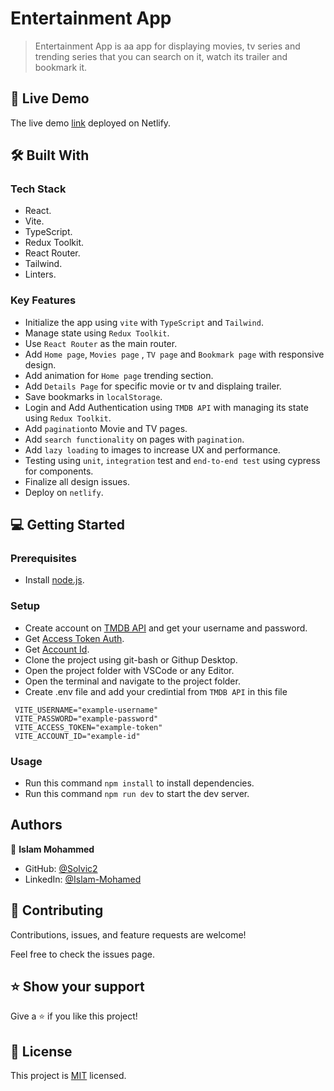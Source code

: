 
# Entertainment App

> Entertainment App is aa app for displaying movies, tv series and trending series that you can search on it, watch its trailer and bookmark it.


## 🚀 Live Demo

The live demo [link](https://663a5600a812060007ec6ca6--entertainmentfeapp.netlify.app/) deployed on Netlify.


## 🛠 Built With

### Tech Stack

- React.
- Vite.
- TypeScript.
- Redux Toolkit.
- React Router.
- Tailwind.
- Linters.


### Key Features
- Initialize the app using `vite` with `TypeScript` and `Tailwind`.
- Manage state using `Redux Toolkit`.
- Use `React Router` as the main router.
- Add `Home page`, `Movies page` , `TV page` and `Bookmark page` with responsive design.
- Add animation for `Home page` trending section.
- Add `Details Page` for specific movie or tv and displaing trailer.
- Save bookmarks in `localStorage`.
- Login and Add Authentication using `TMDB API` with managing its state using `Redux Toolkit`.
- Add `pagination`to Movie and TV pages.
- Add `search functionality` on pages with `pagination`.
- Add `lazy loading` to images to increase UX and performance.
- Testing using `unit`, `integration` test and `end-to-end test` using cypress for components.
- Finalize all design issues.
- Deploy on `netlify`.

## 💻 Getting Started

### Prerequisites

- Install [node.js](https://nodejs.org/en/).
  
### Setup

- Create account on [TMDB API](https://developer.themoviedb.org/docs/getting-started) and get your username and password.
- Get [Access Token Auth](https://developer.themoviedb.org/reference/intro/authentication).
- Get [Account Id](https://developer.themoviedb.org/reference/account-details).
- Clone the project using git-bash or Githup Desktop.
- Open the project folder with VSCode or any Editor.
- Open the terminal and navigate to the project folder.
- Create .env file and add your credintial from `TMDB API` in this file
 ```
  VITE_USERNAME="example-username"
  VITE_PASSWORD="example-password"
  VITE_ACCESS_TOKEN="example-token"
  VITE_ACCOUNT_ID="example-id"

  ```
  
### Usage

- Run this command `npm install` to install dependencies.
- Run this command `npm run dev` to start the dev server.


## Authors

👤 **Islam Mohammed**

- GitHub: [@Solvic2](https://github.com/Solvic2)
- LinkedIn: [@Islam-Mohamed](https://www.linkedin.com/in/islam-ahmadien-9690a9223/)

## 🤝 Contributing

Contributions, issues, and feature requests are welcome!

Feel free to check the issues page.

## ⭐️ Show your support

Give a ⭐️ if you like this project!

## 📝 License

This project is [MIT](./MIT.md) licensed.

